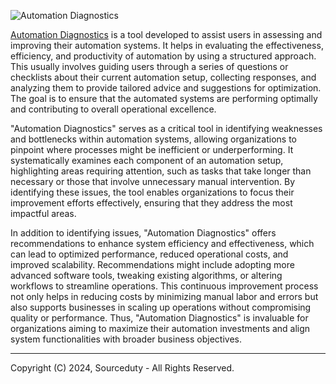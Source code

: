 ![Automation Diagnostics](https://github.com/sourceduty/Automation_Diagnostics/assets/123030236/6395b0de-f7ec-41ab-a907-7803385f11f2)

[Automation Diagnostics](https://chat.openai.com/g/g-gWvEGpNAa-automation-diagnostics) is a tool developed to assist users in assessing and improving their automation systems. It helps in evaluating the effectiveness, efficiency, and productivity of automation by using a structured approach. This usually involves guiding users through a series of questions or checklists about their current automation setup, collecting responses, and analyzing them to provide tailored advice and suggestions for optimization. The goal is to ensure that the automated systems are performing optimally and contributing to overall operational excellence.

"Automation Diagnostics" serves as a critical tool in identifying weaknesses and bottlenecks within automation systems, allowing organizations to pinpoint where processes might be inefficient or underperforming. It systematically examines each component of an automation setup, highlighting areas requiring attention, such as tasks that take longer than necessary or those that involve unnecessary manual intervention. By identifying these issues, the tool enables organizations to focus their improvement efforts effectively, ensuring that they address the most impactful areas.

In addition to identifying issues, "Automation Diagnostics" offers recommendations to enhance system efficiency and effectiveness, which can lead to optimized performance, reduced operational costs, and improved scalability. Recommendations might include adopting more advanced software tools, tweaking existing algorithms, or altering workflows to streamline operations. This continuous improvement process not only helps in reducing costs by minimizing manual labor and errors but also supports businesses in scaling up operations without compromising quality or performance. Thus, "Automation Diagnostics" is invaluable for organizations aiming to maximize their automation investments and align system functionalities with broader business objectives.

***
Copyright (C) 2024, Sourceduty - All Rights Reserved.
